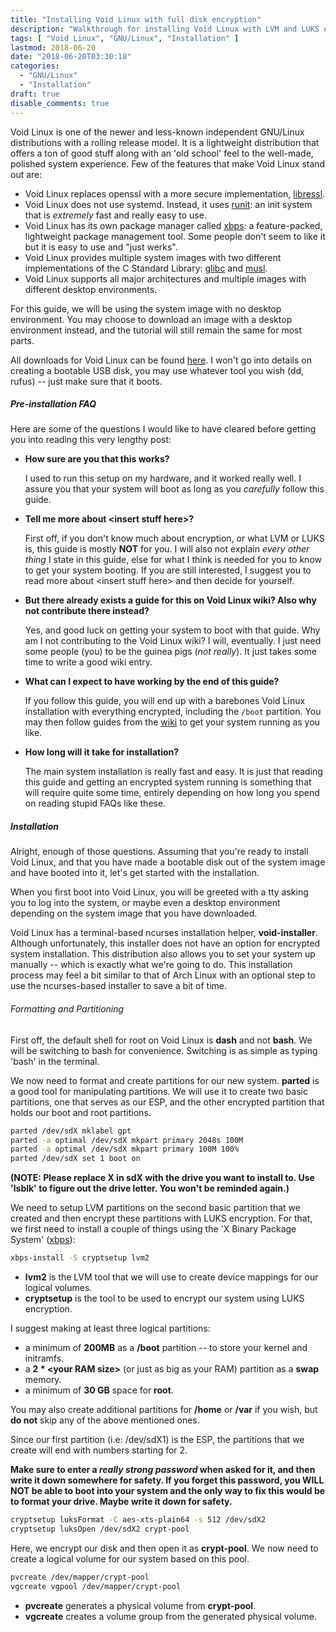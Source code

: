 ```yaml
---
title: "Installing Void Linux with full disk encryption"
description: "Walkthrough for installing Void Linux with LVM and LUKS encryption, including encrypted boot partition."
tags: [ "Void Linux", "GNU/Linux", "Installation" ]
lastmod: 2018-06-20
date: "2018-06-20T03:30:18"
categories:
  - "GNU/Linux"
  - "Installation"
draft: true
disable_comments: true
---
```



Void Linux is one of the newer and less-known independent GNU/Linux distributions with a rolling release model. It is a lightweight distribution that offers a ton of good stuff along with an 'old school' feel to the well-made, polished system experience. Few of the features that make Void Linux stand out are:

* Void Linux replaces openssl with a more secure implementation, [libressl][1].
* Void Linux does not use systemd. Instead, it uses [runit][2]: an init system that is _extremely_ fast and really easy to use.
* Void Linux has its own package manager called [xbps][3]: a feature-packed, lightweight package management tool. Some people don't seem to like it but it is easy to use and "just werks".
* Void Linux provides multiple system images with two different implementations of the C Standard Library: [glibc][4] and [musl][5].
* Void Linux supports all major architectures and multiple images with different desktop environments.

For this guide, we will be using the system image with no desktop environment. You may choose to download an image with a desktop environment instead, and the tutorial will still remain the same for most parts.

All downloads for Void Linux can be found [here][6]. I won't go into details on creating a bootable USB disk, you may use whatever tool you wish (dd, rufus) -- just make sure that it boots.

##### Pre-installation FAQ

Here are some of the questions I would like to have cleared before getting you into reading this very lengthy post:

* __How sure are you that this works?__

	I used to run this setup on my hardware, and it worked really well. I assure you that your system will boot as long as you _carefully_ follow this guide.

* __Tell me more about \<insert stuff here\>?__

	First off, if you don't know much about encryption, or what LVM or LUKS is, this guide is mostly __NOT__ for you. I will also not explain _every other thing_ I state in this guide, else for what I think is needed for you to know to get your system booting. If you are still interested, I suggest you to read more about \<insert stuff here\> and then decide for yourself.

* __But there already exists a guide for this on Void Linux wiki? Also why not contribute there instead?__

	Yes, and good luck on getting your system to boot with that guide. Why am I not contributing to the Void Linux wiki? I will, eventually. I just need some people (you) to be the guinea pigs (_not really_). It just takes some time to write a good wiki entry.

* __What can I expect to have working by the end of this guide?__

	If you follow this guide, you will end up with a barebones Void Linux installation with everything encrypted, including the `/boot` partition. You may then follow guides from the [wiki][7] to get your system running as you like.

* __How long will it take for installation?__

	The main system installation is really fast and easy. It is just that reading this guide and getting an encrypted system running is something that will require quite some time, entirely depending on how long you spend on reading stupid FAQs like these.


##### Installation

Alright, enough of those questions. Assuming that you're ready to install Void Linux, and that you have made a bootable disk out of the system image and have booted into it, let's get started with the installation.

When you first boot into Void Linux, you will be greeted with a tty asking you to log into the system, or maybe even a desktop environment depending on the system image that you have downloaded.

Void Linux has a terminal-based ncurses installation helper, __void-installer__. Although unfortunately, this installer does not have an option for encrypted system installation. This distribution also allows you to set your system up manually -- which is exactly what we're going to do. This installation process may feel a bit similar to that of Arch Linux with an optional step to use the ncurses-based installer to save a bit of time.

###### Formatting and Partitioning

First off, the default shell for root on Void Linux is __dash__ and not __bash__. We will be switching to bash for convenience. Switching is as simple as typing 'bash' in the terminal.

We now need to format and create partitions for our new system. __parted__ is a good tool for manipulating partitions. We will use it to create two basic partitions, one that serves as our ESP, and the other encrypted partition that holds our boot and root partitions.

```sh
parted /dev/sdX mklabel gpt
parted -a optimal /dev/sdX mkpart primary 2048s 100M
parted -a optimal /dev/sdX mkpart primary 100M 100%
parted /dev/sdX set 1 boot on
```

__(NOTE: Please replace X in sdX with the drive you want to install to. Use 'lsblk' to figure out the drive letter. You won't be reminded again.)__

We need to setup LVM partitions on the second basic partition that we created and then encrypt these partitions with LUKS encryption. For that, we first need to install a couple of things using the 'X Binary Package System' ([xbps][8]):

```sh
xbps-install -S cryptsetup lvm2
```

* __lvm2__ is the LVM tool that we will use to create device mappings for our logical volumes.
* __cryptsetup__ is the tool to be used to encrypt our system using LUKS encryption.


I suggest making at least three logical partitions:

* a minimum of __200MB__ as a __/boot__ partition -- to store your kernel and initramfs.
* a __2 * \<your RAM size\>__ (or just as big as your RAM) partition as a __swap__ memory.
* a minimum of __30 GB__ space for __root__.

You may also create additional partitions for __/home__ or __/var__ if you wish, but __do not__ skip any of the above mentioned ones.

Since our first partition (i.e: /dev/sdX1) is the ESP, the partitions that we create will end with numbers starting for 2.

__Make sure to enter a _really strong password_ when asked for it, and then write it down somewhere for safety. If you forget this password, you WILL NOT be able to boot into your system and the only way to fix this would be to format your drive. Maybe write it down for safety.__

```sh
cryptsetup luksFormat -C aes-xts-plain64 -s 512 /dev/sdX2
cryptsetup luksOpen /dev/sdX2 crypt-pool
```

Here, we encrypt our disk and then open it as __crypt-pool__. We now need to create a logical volume for our system based on this pool.

```sh
pvcreate /dev/mapper/crypt-pool
vgcreate vgpool /dev/mapper/crypt-pool
```

* __pvcreate__ generates a physical volume from __crypt-pool__.
* __vgcreate__ creates a volume group from the generated physical volume.

[1]: libressl
[2]: http://smarden.org/runit/
[3]: https://wiki.voidlinux.eu/XBPS
[4]: glibc
[5]: musl
[6]: http://www.voidlinux.org/download/
[7]: https://wiki.voidlinux.eu/
[8]: xbps
